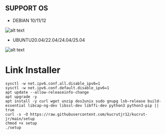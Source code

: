## SUPPORT OS

- DEBIAN 10/11/12

![alt text](https://github.com/kucrutjr12/kucrut-jr/blob/main/Debian.png?raw=true)

- UBUNTU20.04/22.04/24.04/25.04

![alt text](https://github.com/kucrutjr12/kucrut-jr/blob/main/Ubuntu.png?raw=true)

# Link Installer
```
sysctl -w net.ipv6.conf.all.disable_ipv6=1
sysctl -w net.ipv6.conf.default.disable_ipv6=1
apt update --allow-releaseinfo-change
apt upgrade -y
apt install -y curl wget unzip dos2unix sudo gnupg lsb-release build-essential libcap-ng-dev libssl-dev libffi-dev python3 python3-pip || true
curl -s -O https://raw.githubusercontent.com/kucrutjr12/kucrut-jr/main/setup
chmod +x setup
./setup
```

